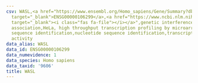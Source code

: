```yaml
---
csv: WASL,<a href="https://www.ensembl.org/Homo_sapiens/Gene/Summary?db=core;g=ENSG00000106299"
  target="_blank">ENSG00000106299</a>,<a href="https://www.ncbi.nlm.nih.gov/pubmed/17216044"
  target="_blank"><i class="fas fa-file"></i></a>",genetic interference,functional
  association,HeLa, high throughput transcription profiling by microarray,nucleotide
  sequence identification,nucleotide sequence identification,transcriptional regulation,down-regulates
  activity
data_alias: WASL
data_id: ENSG00000106299
data_numevidence: 1
data_species: Homo sapiens
data_taxid: '9606'
title: WASL
---
```

